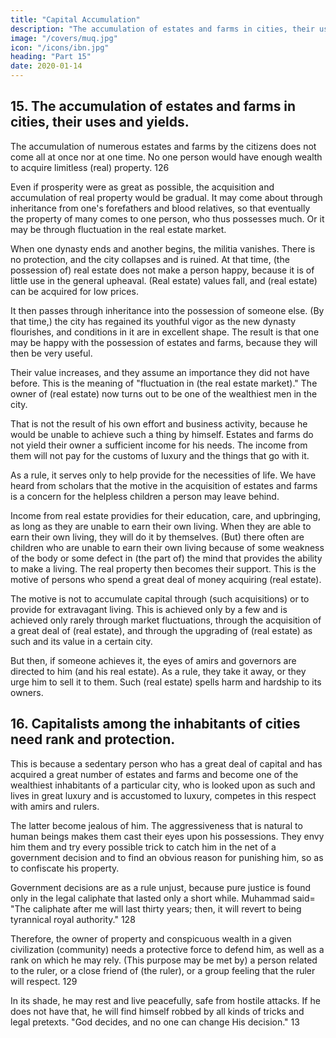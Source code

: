 ```yaml
---
title: "Capital Accumulation"
description: "The accumulation of estates and farms in cities, their uses and yields"
image: "/covers/muq.jpg"
icon: "/icons/ibn.jpg"
heading: "Part 15"
date: 2020-01-14
---
```





## 15. The accumulation of estates and farms in cities, their uses and yields.

The accumulation of numerous estates and farms by the citizens does not come all at once nor at one time. No one person would have enough wealth to acquire limitless (real) property. 126 

Even if prosperity were as great as possible, the acquisition and accumulation of real property would be gradual. It may come about through inheritance from one's forefathers and blood relatives, so that eventually the property of many comes to one
person, who thus possesses much. Or it may be through fluctuation in the real estate market.

When one dynasty ends and another begins, the militia vanishes. There is no protection, and the city collapses and is ruined. At that time, (the possession of) real estate does not make a person happy, because it is of little use in the general
upheaval. (Real estate) values fall, and (real estate) can be acquired for low prices. 

It then passes through inheritance into the possession of someone else. (By that time,) the city has regained its youthful vigor as the new dynasty flourishes, and conditions in it are in excellent shape. The result is that one may be happy with the possession of estates and farms, because they will then be very useful. 

Their value increases, and they assume an importance they did not have before. This is the meaning of
"fluctuation in (the real estate market)." The owner of (real estate) now turns out to
be one of the wealthiest men in the city. 

That is not the result of his own effort and business activity, because he would be unable to achieve such a thing by himself.
Estates and farms do not yield their owner a sufficient income for his needs. The income from them will not pay for the customs of luxury and the things that go with it. 

As a rule, it serves only to help provide for the necessities of life. We have heard from scholars that the motive in the acquisition of estates and farms is a concern for the helpless children a person may leave behind. 

Income from real estate providies for their education, care, and upbringing, as long as they are unable to earn their own living. When they are able to earn their own living, they will do it by themselves. (But) there often are children
who are unable to earn their own living because of some weakness of the body or some defect in (the part of) the mind that provides the ability to make a living. The real property then becomes their support. This is the motive of persons who spend a
great deal of money acquiring (real estate).

The motive is not to accumulate capital through (such acquisitions) or to provide for extravagant living. This is achieved only by a few and is achieved only rarely through market fluctuations, through the acquisition of a great deal of (real estate), and through the upgrading of (real estate) as such and its value in a certain city. 

But then, if someone achieves it, the eyes of amirs and governors are directed to him (and his real estate). As a rule, they take it away, or they urge him to sell it to them. Such (real estate) spells harm and hardship to its owners.


## 16. Capitalists among the inhabitants of cities need rank and protection.

This is because a sedentary person who has a great deal of capital and has acquired a great number of estates and farms and become one of the wealthiest inhabitants of a particular city, who is looked upon as such and lives in great luxury and is accustomed to luxury, competes in this respect with amirs and rulers. 

The  latter become jealous of him. The aggressiveness that is natural to human beings makes them cast their eyes upon his possessions. They envy him them and try every possible trick to catch him in the net of a government decision and to find an
obvious reason for punishing him, so as to confiscate his property. 

Government decisions are as a rule unjust, because pure justice is found only in the legal caliphate that lasted only a short while. Muhammad said= "The caliphate after me will last thirty years; then, it will revert to being tyrannical royal authority." 128 

Therefore, the owner of property and conspicuous wealth in a given civilization (community) needs a protective force to defend him, as well as a rank <!-- 128a --> on which he may rely. (This purpose may be met by) a person related to the ruler, or a close friend of (the ruler), or a group feeling that the ruler will respect. 129 

In its shade, he may rest and live peacefully, safe from hostile attacks. If he does not have that, he will find himself robbed by all kinds of tricks and legal pretexts. "God decides, and no one can change His decision." 13
